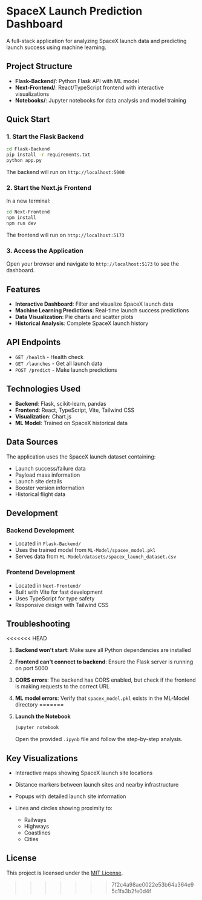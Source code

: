 # SpaceX Launch Prediction Dashboard

A full-stack application for analyzing SpaceX launch data and predicting launch success using machine learning.

## Project Structure

- **Flask-Backend/**: Python Flask API with ML model
- **Next-Frontend/**: React/TypeScript frontend with interactive visualizations
- **Notebooks/**: Jupyter notebooks for data analysis and model training

## Quick Start

### 1. Start the Flask Backend

```bash
cd Flask-Backend
pip install -r requirements.txt
python app.py
```

The backend will run on `http://localhost:5000`

### 2. Start the Next.js Frontend

In a new terminal:

```bash
cd Next-Frontend
npm install
npm run dev
```

The frontend will run on `http://localhost:5173`

### 3. Access the Application

Open your browser and navigate to `http://localhost:5173` to see the dashboard.

## Features

- **Interactive Dashboard**: Filter and visualize SpaceX launch data
- **Machine Learning Predictions**: Real-time launch success predictions
- **Data Visualization**: Pie charts and scatter plots
- **Historical Analysis**: Complete SpaceX launch history

## API Endpoints

- `GET /health` - Health check
- `GET /launches` - Get all launch data
- `POST /predict` - Make launch predictions

## Technologies Used

- **Backend**: Flask, scikit-learn, pandas
- **Frontend**: React, TypeScript, Vite, Tailwind CSS
- **Visualization**: Chart.js
- **ML Model**: Trained on SpaceX historical data

## Data Sources

The application uses the SpaceX launch dataset containing:
- Launch success/failure data
- Payload mass information
- Launch site details
- Booster version information
- Historical flight data

## Development

### Backend Development
- Located in `Flask-Backend/`
- Uses the trained model from `ML-Model/spacex_model.pkl`
- Serves data from `ML-Model/datasets/spacex_launch_dataset.csv`

### Frontend Development
- Located in `Next-Frontend/`
- Built with Vite for fast development
- Uses TypeScript for type safety
- Responsive design with Tailwind CSS

## Troubleshooting

<<<<<<< HEAD
1. **Backend won't start**: Make sure all Python dependencies are installed
2. **Frontend can't connect to backend**: Ensure the Flask server is running on port 5000
3. **CORS errors**: The backend has CORS enabled, but check if the frontend is making requests to the correct URL
4. **ML model errors**: Verify that `spacex_model.pkl` exists in the ML-Model directory
=======
4. **Launch the Notebook**

   ```bash
   jupyter notebook
   ```

   Open the provided `.ipynb` file and follow the step-by-step analysis.

## Key Visualizations

* Interactive maps showing SpaceX launch site locations
* Distance markers between launch sites and nearby infrastructure
* Popups with detailed launch site information
* Lines and circles showing proximity to:

  * Railways
  * Highways
  * Coastlines
  * Cities





## License

This project is licensed under the [MIT License](LICENSE).
>>>>>>> 7f2c4a98ae0022e53b64a364e95c1fa3b2fe0d4f
